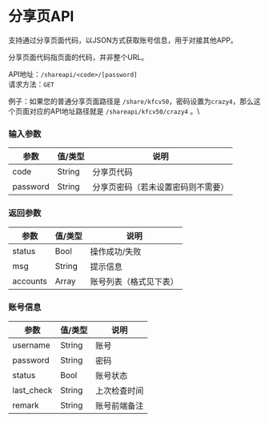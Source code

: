 # 分享页API

支持通过分享页面代码，以JSON方式获取账号信息，用于对接其他APP。

分享页面代码指页面的代码，并非整个URL。

API地址：`/shareapi/<code>/[password]`\
请求方法：`GET`

例子：如果您的普通分享页面路径是 `/share/kfcv50`，密码设置为`crazy4`，那么这个页面对应的API地址路径就是 `/shareapi/kfcv50/crazy4` 。\


### 输入参数

| 参数       | 值/类型   | 说明                |
| -------- | ------ | ----------------- |
| code     | String | 分享页代码             |
| password | String | 分享页密码（若未设置密码则不需要） |

### 返回参数

| 参数       | 值/类型   | 说明          |
| -------- | ------ | ----------- |
| status   | Bool   | 操作成功/失败     |
| msg      | String | 提示信息        |
| accounts | Array  | 账号列表（格式见下表） |

### 账号信息

| 参数          | 值/类型   | 说明     |
| ----------- | ------ | ------ |
| username    | String | 账号     |
| password    | String | 密码     |
| status      | Bool   | 账号状态   |
| last\_check | String | 上次检查时间 |
| remark      | String | 账号前端备注 |
